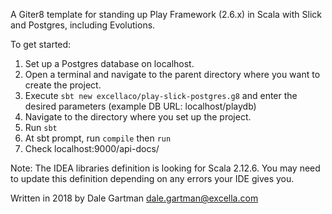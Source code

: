 A Giter8 template for standing up Play Framework (2.6.x) in Scala with Slick and Postgres, including Evolutions.

To get started:
1. Set up a Postgres database on localhost.
2. Open a terminal and navigate to the parent directory where you want to create the project.
3. Execute `sbt new excellaco/play-slick-postgres.g8` and enter the desired parameters
(example DB URL: localhost/playdb)
4. Navigate to the directory where you set up the project.
5. Run `sbt`
6. At sbt prompt, run `compile` then `run`
7. Check localhost:9000/api-docs/

Note: The IDEA libraries definition is looking for Scala 2.12.6. You may need to update this definition depending
on any errors your IDE gives you.

Written in 2018 by Dale Gartman <dale.gartman@excella.com>
